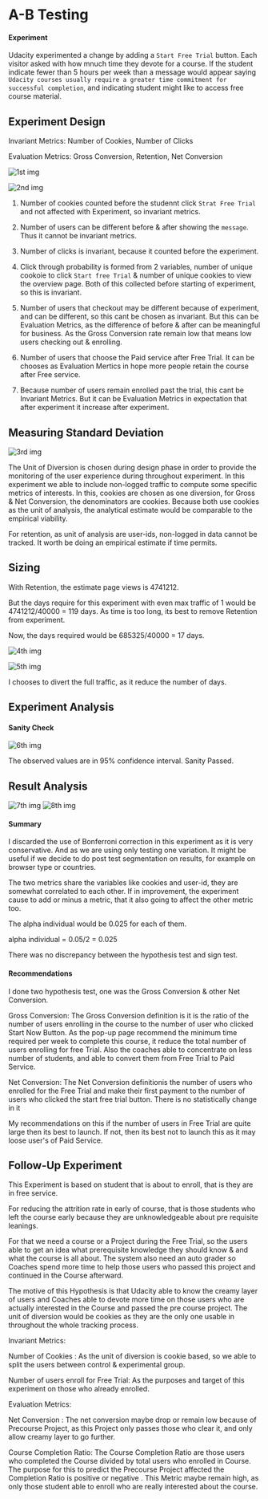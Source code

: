 # A-B Testing

#### Experiment

Udacity experimented a change by adding a `Start Free Trial` button. Each visitor asked with how mnuch time they devote for a course. If the student indicate fewer than 5 hours per week than a message would appear saying `Udacity courses usually require a
greater time commitment for successful completion`, and indicating student might like to access free course material. 

## Experiment Design

Invariant Metrics: Number of Cookies, Number of Clicks

Evaluation Metrics: Gross Conversion, Retention, Net Conversion

![1st img](https://raw.githubusercontent.com/kakush30/Project-7-AB-Test/master/img/Untitled1.png)

![2nd img](https://raw.githubusercontent.com/kakush30/Project-7-AB-Test/master/img/Untitled2.png)

1) Number of cookies counted before the studennt click `Strat Free Trial` and not affected with Experiment, so invariant metrics.

2) Number of users can be different before & after showing the `message`. Thus it cannot be invariant metrics. 

3) Number of clicks is invariant, because it counted before the experiment. 

4) Click through probability is formed from 2 variables, number of unique cookoie to click `Start free Trial` & number of unique cookies to view the overview page. Both of this collected before starting of experiment, so this is invariant. 

5) Number of users that checkout may be different because of experiment, and can be different, so this cant be  chosen as invariant. But this can be Evaluation Metrics, as the difference of before & after can be meaningful for business. As the Gross Conversion rate remain low that means low users checking out & enrolling. 

6) Number of users that choose the Paid service after Free Trial. It can be chooses as Evaluation Mertics in hope more people retain the course after Free service.

7) Because number of users remain enrolled past the trial, this cant be Invariant Metrics. But it can be Evaluation Metrics in expectation that after experiment it increase after experiment.

## Measuring Standard Deviation 

![3rd img](https://raw.githubusercontent.com/kakush30/Project-7-AB-Test/master/img/Untitled3.png)

The Unit of Diversion is chosen during design phase in order to provide the monitoring of the user experience during throughout experiment. In this experiment we able to include non-logged traffic to compute some specific metrics of interests. In this, cookies are chosen as one diversion, for Gross & Net Conversion, the denominators are cookies. Because both use cookies as the unit of analysis, the analytical estimate would be comparable to the empirical viability. 

For retention, as unit of analysis are user-ids, non-logged in data cannot be tracked. It worth be doing an empirical estimate if time permits. 

## Sizing

With Retention, the estimate page views is 4741212.

But the days require for this experiment with even max traffic of 1 would be 4741212/40000 = 119 days. As time is too long, its best to remove Retention from experiment. 

Now, the days required would be 685325/40000 = 17 days.

![4th img](https://raw.githubusercontent.com/kakush30/Project-7-AB-Test/master/img/Untitled4.png)

![5th img](https://raw.githubusercontent.com/kakush30/Project-7-AB-Test/master/img/Untitled5.png)

I chooses to divert the full traffic, as it reduce the number of days.

## Experiment Analysis

#### Sanity Check

![6th img](https://raw.githubusercontent.com/kakush30/Project-7-AB-Test/master/img/Untitled6.png)

The observed values are in 95% confidence interval. Sanity Passed. 

## Result Analysis

![7th img](https://raw.githubusercontent.com/kakush30/Project-7-AB-Test/master/img/Untitled7.png)
![8th img](https://raw.githubusercontent.com/kakush30/Project-7-AB-Test/master/img/Untitled8.png)

#### Summary 

I discarded the use of Bonferroni correction in this experiment as it is very conservative. And as we are using only testing one variation. It might be useful if we decide to do post test segmentation on results, for example on browser type or countries. 

The two metrics share the variables like cookies and user-id, they are somewhat correlated to each other. If in improvement, the experiment cause to add or minus a metric, that it also going to affect the other metric too. 

The alpha individual would be 0.025 for each of them. 

alpha individual = 0.05/2 = 0.025

There was no discrepancy between the hypothesis test and sign test. 

#### Recommendations

I done two hypothesis test, one was the Gross Conversion & other Net Conversion. 

Gross Conversion: The Gross Conversion definition is it is the ratio of the number of users enrolling in the course to the number of user who clicked Start Now Button. As the pop-up page recommend the minimum time required per week to complete this course, it reduce the total number of users enrolling for free Trial. Also the coaches able to concentrate on less number of students, and able to convert them from Free Trial to Paid Service. 

Net Conversion: The Net Conversion definitionis the number of users who enrolled for the Free Trial and make their first payment to the number of users who clicked the start free trial button. There is no statistically change in it 

My recommendations on this if the number of users in Free Trial are quite large then its best to launch. If not, then its best not to launch this as it may loose user's of Paid Service.                    

## Follow-Up Experiment

This Experiment is based on student that is about to enroll, that is they are in free service. 

For reducing the attrition rate in early of course, that is those students who left the course early because they are unknowledgeable about pre requisite leanings.

For that we need a course or a Project during the Free Trial, so the users able to get an idea what prerequisite knowledge they should know & and what the course is all about. 
The system also need an auto grader so Coaches spend more time to help those users who passed this project and continued in the Course afterward. 

The motive of this Hypothesis is that Udacity able to know the creamy layer of users and Coaches able to devote more time on those users who are actually interested in the Course and passed the pre course project. 
The unit of diversion would be cookies as they are the only one usable in throughout the whole tracking process. 

Invariant Metrics: 

Number of Cookies : As the unit of diversion is cookie based, so we able to split the users between control & experimental group. 

Number of users enroll for Free Trial: As the purposes and target of this experiment on those who already enrolled. 

Evaluation Metrics: 

Net Conversion : The net conversion maybe drop or remain low because of Precourse Project, as this Project only passes those who clear it, and only allow creamy layer to go further.

Course Completion Ratio: The Course Completion Ratio are those users who completed the Course divided by total users who enrolled in Course. The purpose for this to predict the Precourse Project affected the Completion Ratio is positive or negative . This Metric maybe remain high, as only those student able to enroll who are really interested about the course.
